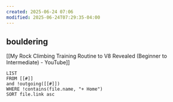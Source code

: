 ```yaml
---
created: 2025-06-24 07:06
modified: 2025-06-24T07:29:35-04:00
---
```

## bouldering

[[My Rock Climbing Training Routine to V8 Revealed (Beginner to Intermediate) - YouTube]]

```dataview
LIST
FROM [[#]]
and !outgoing([[#]])
WHERE !contains(file.name, "+ Home")
SORT file.link asc
```
